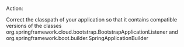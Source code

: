 Action:

Correct the classpath of your application so that it contains compatible versions of the classes org.springframework.cloud.bootstrap.BootstrapApplicationListener and org.springframework.boot.builder.SpringApplicationBuilder
